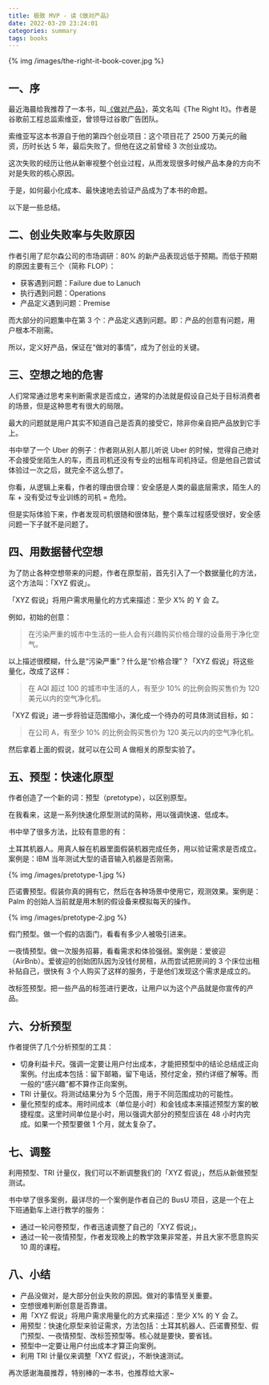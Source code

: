 ```yaml
---
title: 极致 MVP - 读《做对产品》
date: 2022-03-20 23:24:01
categories: summary
tags: books
---
```


{% img /images/the-right-it-book-cover.jpg %}

## 一、序

最近海晨给我推荐了一本书，叫[《做对产品》](https://item.jd.com/10037047269016.html)，英文名叫《The Right It》。作者是谷歌前工程总监索维亚，曾领导过谷歌广告团队。

索维亚写这本书源自于他的第四个创业项目：这个项目花了 2500 万美元的融资，历时长达 5 年，最后失败了。但他在这之前曾经 3 次创业成功。

这次失败的经历让他从新审视整个创业过程，从而发现很多时候产品本身的方向不对是失败的核心原因。

于是，如何最小化成本、最快速地去验证产品成为了本书的命题。

以下是一些总结。

## 二、创业失败率与失败原因

作者引用了尼尔森公司的市场调研：80% 的新产品表现远低于预期。而低于预期的原因主要有三个（简称 FLOP）：

 - 获客遇到问题：Failure due to Lanuch
 - 执行遇到问题：Operations
 - 产品定义遇到问题：Premise

而大部分的问题集中在第 3 个：产品定义遇到问题。即：产品的创意有问题，用户根本不刚需。

所以，定义好产品，保证在“做对的事情”，成为了创业的关键。

## 三、空想之地的危害

人们常常通过思考来判断需求是否成立，通常的办法就是假设自己处于目标消费者的场景，但是这种思考有很大的局限。

最大的问题就是用户其实不知道自己是否真的接受它，除非你亲自把产品放到它手上。

书中举了一个 Uber 的例子：作者刚从别人那儿听说 Uber 的时候，觉得自己绝对不会接受坐陌生人的车，而且司机还没有专业的出租车司机持证。但是他自己尝试体验过一次之后，就完全不这么想了。

你看，从逻辑上来看，作者的理由很合理：安全感是人类的最底层需求，陌生人的车 + 没有受过专业训练的司机 = 危险。

但是实际体验下来，作者发现司机很随和很体贴，整个乘车过程感受很好，安全感问题一下子就不是问题了。

## 四、用数据替代空想

为了防止各种空想带来的问题，作者在原型前，首先引入了一个数据量化的方法，这个方法叫：「XYZ 假说」。

「XYZ 假说」将用户需求用量化的方式来描述：至少 X% 的 Y 会 Z。

例如，初始的创意：

>在污染严重的城市中生活的一些人会有兴趣购买价格合理的设备用于净化空气。

以上描述很模糊，什么是“污染严重”？什么是“价格合理”？「XYZ 假说」将这些量化，改成了这样：

> 在 AQI 超过 100 的城市中生活的人，有至少 10% 的比例会购买售价为 120 美元以内的空气净化机。

「XYZ 假说」进一步将验证范围缩小，演化成一个待办的可具体测试目标，如：

> 在公司 A，有至少 10% 的比例会购买售价为 120 美元以内的空气净化机。

然后拿着上面的假说，就可以在公司 A 做相关的原型实验了。

## 五、预型：快速化原型

作者创造了一个新的词：预型（pretotype），以区别原型。

在我看来，这是一系列快速化原型测试的简称，用以强调快速、低成本。

书中举了很多方法，比较有意思的有：

土耳其机器人。用真人躲在机器里面假装机器完成任务，用以验证需求是否成立。案例是：IBM 当年测试大型的语音输入机器是否刚需。

{% img /images/pretotype-1.jpg %}

匹诺曹预型。假装你真的拥有它，然后在各种场景中使用它，观测效果。案例是：Palm 的创始人当前就是用木制的假设备来模拟每天的操作。

{% img /images/pretotype-2.jpg %}

假门预型。做一个假的店面门，看看有多少人被吸引进来。

一夜情预型。做一次服务招募，看看需求和体验强弱。案例是：爱彼迎（AirBnb）。爱彼迎的创始团队因为没钱付房租，从而尝试把房间的 3 个床位出租补贴自己，很快有 3 个人购买了这样的服务，于是他们发现这个需求是成立的。

改标签预型。把一些产品的标签进行更改，让用户以为这个产品就是你宣传的产品。

## 六、分析预型

作者提供了几个分析预型的工具：

 - 切身利益卡尺。强调一定要让用户付出成本，才能把预型中的结论总结成正向案例。付出成本包括：留下邮箱，留下电话，预付定金，预约详细了解等。而一般的“感兴趣”都不算作正向案例。
 - TRI 计量仪。将测试结果分为 5 个范围，用于不同范围成功的可能性。
 - 量化预型的成本。用时间成本（单位是小时）和金钱成本来描述预型方案的敏捷程度。这里时间单位是小时，用以强调大部分的预型应该在 48 小时内完成。如果一个预型要做 1 个月，就太复杂了。

## 七、调整

利用预型、TRI 计量仪，我们可以不断调整我们的「XYZ 假说」，然后从新做预型测试。

书中举了很多案例，最详尽的一个案例是作者自己的 BusU 项目，这是一个在上下班通勤车上进行教学的服务：

 - 通过一轮问卷预型，作者迅速调整了自己的「XYZ 假说」。
 - 通过一轮一夜情预型，作者发现晚上的教学效果非常差，并且大家不愿意购买 10 周的课程。

## 八、小结

 * 产品没做对，是大部分创业失败的原因。做对的事情至关重要。
 * 空想很难判断创意是否靠谱。
 * 用「XYZ 假说」将用户需求用量化的方式来描述：至少 X% 的 Y 会 Z。
 * 用预型：快速化原型来验证需求，方法包括：土耳其机器人、匹诺曹预型、假门预型、一夜情预型、改标签预型等。核心就是要快，要省钱。
 * 预型中一定要让用户付出成本才算正向案例。
 * 利用 TRI 计量仪来调整「XYZ 假说」，不断快速测试。

再次感谢海晨推荐，特别棒的一本书，也推荐给大家~

